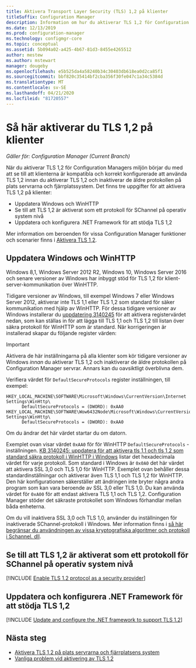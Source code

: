 ```yaml
---
title: Aktivera Transport Layer Security (TLS) 1,2 på klienter
titleSuffix: Configuration Manager
description: Information om hur du aktiverar TLS 1,2 för Configuration Manager klienter.
ms.date: 12/13/2019
ms.prod: configuration-manager
ms.technology: configmgr-core
ms.topic: conceptual
ms.assetid: 5b094a02-a425-4b67-81d3-8455e4265512
author: mestew
ms.author: mstewart
manager: dougeby
ms.openlocfilehash: e5b525da4a58240b34c30403db618ea0d2ca85f1
ms.sourcegitcommit: bbf820c35414bf2cba356f30fe047c1a34c5384d
ms.translationtype: MT
ms.contentlocale: sv-SE
ms.lasthandoff: 04/21/2020
ms.locfileid: "81720557"
---
```

# <a name="how-to-enable-tls-12-on-clients"></a>Så här aktiverar du TLS 1,2 på klienter

*Gäller för: Configuration Manager (Current Branch)*

När du aktiverar TLS 1,2 för Configuration Managers miljön börjar du med att se till att klienterna är kompatibla och korrekt konfigurerade att använda TLS 1,2 innan du aktiverar TLS 1,2 och inaktiverar de äldre protokollen på plats servrarna och fjärrplatssystem. Det finns tre uppgifter för att aktivera TLS 1,2 på klienter:

- Uppdatera Windows och WinHTTP
- Se till att TLS 1,2 är aktiverat som ett protokoll för SChannel på operativ system nivå
- Uppdatera och konfigurera .NET Framework för att stödja TLS 1,2

Mer information om beroenden för vissa Configuration Manager funktioner och scenarier finns i [Aktivera TLS 1,2](enable-tls-1-2.md).

## <a name="update-windows-and-winhttp"></a><a name="bkmk_winhttp"></a>Uppdatera Windows och WinHTTP

Windows 8,1, Windows Server 2012 R2, Windows 10, Windows Server 2016 och senare versioner av Windows har inbyggt stöd för TLS 1,2 för klient-server-kommunikation över WinHTTP. 

Tidigare versioner av Windows, till exempel Windows 7 eller Windows Server 2012, aktiverar inte TLS 1,1 eller TLS 1,2 som standard för säker kommunikation med hjälp av WinHTTP. För dessa tidigare versioner av Windows installerar du [uppdatering 3140245](https://support.microsoft.com/help/3140245) för att aktivera registervärdet nedan, som kan ställas in för att lägga till TLS 1,1 och TLS 1,2 till listan över säkra protokoll för WinHTTP som är standard. När korrigeringen är installerad skapar du följande register värden:

> [!IMPORTANT]
> Aktivera de här inställningarna på alla klienter som kör tidigare versioner av Windows *innan* du aktiverar TLS 1,2 och inaktiverar de äldre protokollen på Configuration Manager servrar. Annars kan du oavsiktligt överblivna dem.

Verifiera värdet för `DefaultSecureProtocols` register inställningen, till exempel:

``` Registry
HKEY_LOCAL_MACHINE\SOFTWARE\Microsoft\Windows\CurrentVersion\Internet Settings\WinHttp\
      DefaultSecureProtocols = (DWORD): 0xAA0
HKEY_LOCAL_MACHINE\SOFTWARE\Wow6432Node\Microsoft\Windows\CurrentVersion\Internet Settings\WinHttp\
      DefaultSecureProtocols = (DWORD): 0xAA0
```

Om du ändrar det här värdet startar du om datorn.

Exemplet ovan visar värdet `0xAA0` för för WinHTTP `DefaultSecureProtocols` -inställningen. [KB 3140245: uppdatera för att aktivera tls 1,1 och tls 1,2 som standard säkra protokoll i WinHTTP i Windows](https://support.microsoft.com/help/3140245) listar det hexadecimala värdet för varje protokoll. Som standard i Windows är `0x0A0` det här värdet att aktivera SSL 3,0 och TLS 1,0 för WinHTTP. Exemplet ovan behåller dessa standardinställningar och aktiverar även TLS 1,1 och TLS 1,2 för WinHTTP. Den här konfigurationen säkerställer att ändringen inte bryter några andra program som kan vara beroende av SSL 3,0 eller TLS 1,0. Du kan använda värdet för `0xA00` för att endast aktivera TLS 1,1 och TLS 1,2. Configuration Manager stöder det säkraste protokollet som Windows förhandlar mellan båda enheterna.

 Om du vill inaktivera SSL 3,0 och TLS 1,0, använder du inställningen för inaktiverade SChannel-protokoll i Windows. Mer information finns i [så här begränsar du användningen av vissa kryptografiska algoritmer och protokoll i Schannel. dll](https://support.microsoft.com/help/245030/how-to-restrict-the-use-of-certain-cryptographic-algorithms-and-protoc).

## <a name="ensure-that-tls-12-is-enabled-as-a-protocol-for-schannel-at-the-operating-system-level"></a><a name="bkmk_protocol"></a>Se till att TLS 1,2 är aktiverat som ett protokoll för SChannel på operativ system nivå

[!INCLUDE [Enable TLS 1.2 protocol as a security provider](includes/enable-tls-1-2-protocol-security-provider.md)]

## <a name="update-and-configure-the-net-framework-to-support-tls-12"></a><a name="bkmk_net"></a>Uppdatera och konfigurera .NET Framework för att stödja TLS 1,2

[!INCLUDE [Update and configure the .NET framework to support TLS 1.2](includes/update-net-framework-to-support-tls-1-2.md)]


## <a name="next-steps"></a>Nästa steg

- [Aktivera TLS 1,2 på plats servrarna och fjärrplatsens system](enable-tls-1-2-server.md)
- [Vanliga problem vid aktivering av TLS 1.2](enable-tls-1-2-troubleshoot.md)

